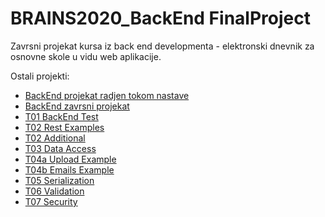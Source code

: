 # BRAINS2020_BackEnd FinalProject

Zavrsni projekat kursa iz back end developmenta - elektronski dnevnik za osnovne skole u vidu web aplikacije.

Ostali projekti:
- [BackEnd projekat radjen tokom nastave](https://github.com/NikolaVetnic/BRAINS2020_BackEndProject)
- [BackEnd zavrsni projekat](https://github.com/NikolaVetnic/BRAINS2020_BackEnd_FinalProject)
- [T01 BackEnd Test](https://github.com/NikolaVetnic/BRAINS2020_BackEnd_T01)
- [T02 Rest Examples](https://github.com/NikolaVetnic/BRAINS2020_BackEnd_T02)
- [T02 Additional](https://github.com/NikolaVetnic/BRAINS2020_BackEnd_T02_Additional)
- [T03 Data Access](https://github.com/NikolaVetnic/BRAINS2020_BackEnd_T03)
- [T04a Upload Example](https://github.com/NikolaVetnic/BRAINS2020_BackEnd_T04a)
- [T04b Emails Example](https://github.com/NikolaVetnic/BRAINS2020_BackEnd_T04b)
- [T05 Serialization](https://github.com/NikolaVetnic/BRAINS2020_BackEnd_T05)
- [T06 Validation](https://github.com/NikolaVetnic/BRAINS2020_Validation_T06)
- [T07 Security](https://github.com/NikolaVetnic/BRAINS2020_Security_T07)